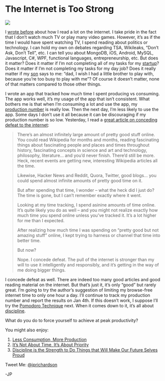 <!--
id: 2388112310
link: http://techneur.com/post/2388112310/the-internet-is-too-strong
slug: the-internet-is-too-strong
date: Mon Dec 20 2010 08:30:31 GMT-0600 (CST)
publish: 2010-12-020
tags: motivation, productivity, time-mangament
-->


The Internet is Too Strong
==========================

![](http://media.tumblr.com/tumblr_ldqdfts0QR1qzbc4f.png)

I [wrote
before](http://techneur.com/post/649237455/less-consumption-more-production)
about how I read a lot on the internet. I take pride in the fact that I
don’t watch much TV or play many video games. However, it’s as if the
time I would have spent watching TV, I spend reading about politics or
technology. I can hold my own on debates regarding TSA, Wikileaks,
“Don’t Ask, Don’t Tell”, etc. I can tell you about MongoDB, iOS,
Android, MySQL, Javascript, C\#, WPF, functional languages,
entrepreneurship, etc. But does it matter? Does it matter if I’m not
completing all of my tasks for my [startup](http://reflect7.com)? Does
it matter if I’m not completing my tasks for my day job? Does it really
matter if my
[son](http://techneur.com/post/724492913/my-son-saved-me-from-complacency)
says to me: “dad, I wish I had a little brother to play with, because
you’re too busy to play with me”? Of course it doesn’t matter, none of
that matters compared to those other things.

I wrote an app that tracked how much time I spent producing vs
consuming. The app works well, it’s my usage of the app that isn’t
consistent. What bothers me is that when I’m consuming a lot and use the
app, my [production
number](http://techneur.com/post/649237455/less-consumption-more-production)
is really low. Then the next day, I’m less likely to use the app. Some
days I don’t use it all because it can be discouraging if my production
number is so low. Yesterday, I read a [great article on conceding defeat
to the internet](http://www.sebastianmarshall.com/?p=432):

> There’s an almost infinitely large amount of pretty good stuff online.
> You could read Wikipedia for months and months, reading fascinating
> things about fascinating people and places and times throughout
> history, fascinating concepts in science and art and technology,
> philosophy, literature… and you’d never finish. There’d still be more.
> Heck, recent events are getting new, interesting Wikipedia articles
> all the time.
>
> Likewise, Hacker News and Reddit, Quora, Twitter, good blogs… you
> could spend almost infinite amounts of pretty good time on it.
>
> But after spending that time, I wonder – what the heck did I just do?
> The time is gone, but I can’t remember exactly where it went.
>
> Looking at my time tracking, I spend asinine amounts of time online.
> It’s quite likely you do as well – and you might not realize exactly
> how much time you spend online unless you’ve tracked it. It’s a lot
> higher for me than I expected.
>
> After realizing how much time I was spending on “pretty good but not
> amazing stuff” online, I kept trying to harness or channel that time
> into better time.
>
> But now?
>
> Nope. I concede defeat. The pull of the internet is stronger than my
> will to use it intelligently and responsibly, and it’s getting in the
> way of me doing bigger things.

I concede defeat as well. There are indeed too many good articles and
good reading material on the internet. But that’s just it, it’s only
“good” but rarely great. I’m going to try the author’s suggestion of
limiting my browse-free internet time to only one hour a day. I’ll
continue to track my production number and report the results on Jan
4th. If this doesn’t work, I suppose I’ll try the [Pomodoro
Technique](http://en.wikipedia.org/wiki/Pomodoro_Technique) next. When
it comes down to it, it’s all about
[discipline](http://techneur.com/post/1017665420/discipline-is-the-strength-to-do-things-that-will-make).

What do you do to force yourself to achieve at peak productivity?

You might also enjoy:

1.  [Less Consumption, More
    Production](http://techneur.com/post/649237455/less-consumption-more-production)
2.  [It’s Not About Time, It’s About
    Priority](http://techneur.com/post/535211849/dont-have-the-time)
3.  [Discipline is the Strength to Do Things that Will Make Our Future
    Selves
    Proud](http://techneur.com/post/1017665420/discipline-is-the-strength-to-do-things-that-will-make)

Tweet Me: [@jprichardson](http://twitter.com/jprichardson)

-JP

